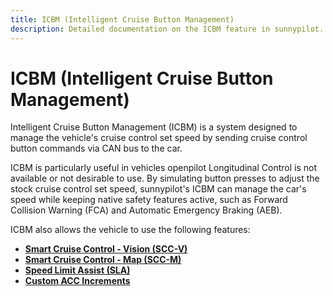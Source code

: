 ```yaml
---
title: ICBM (Intelligent Cruise Button Management)
description: Detailed documentation on the ICBM feature in sunnypilot.
---
```


# ICBM (Intelligent Cruise Button Management)

Intelligent Cruise Button Management (ICBM) is a system designed to manage the vehicle's cruise control set speed by sending cruise control button commands via CAN bus to the car.

ICBM is particularly useful in vehicles openpilot Longitudinal Control is not available or not desirable to use. By simulating button presses to adjust the stock cruise control set speed, sunnypilot's ICBM can manage the car's speed while keeping native safety features active, such as Forward Collision Warning (FCA) and Automatic Emergency Braking (AEB).

ICBM also allows the vehicle to use the following features:

- **[Smart Cruise Control - Vision (SCC-V)]()**
- **[Smart Cruise Control - Map (SCC-M)]()**
- **[Speed Limit Assist (SLA)]()**
- **[Custom ACC Increments]()**
